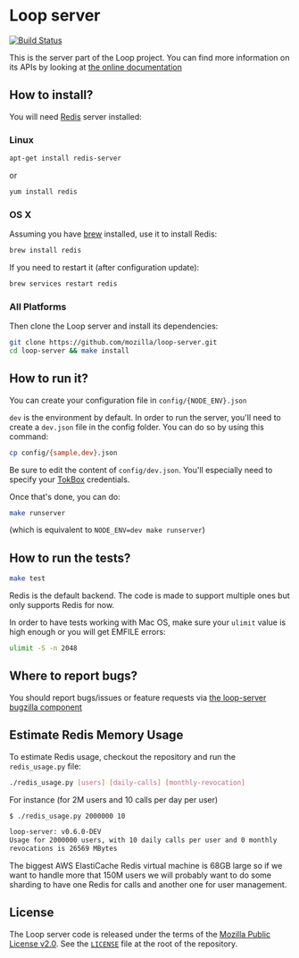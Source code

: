 # Loop server

[![Build Status](https://travis-ci.org/mozilla-services/loop-server.svg?branch=master)](https://travis-ci.org/mozilla-services/loop-server)

This is the server part of the Loop project. You can find more information on its APIs by looking at [the online documentation](https://docs.services.mozilla.com/loop/)

## How to install?

You will need [Redis](http://redis.io/) server installed:

### Linux

```sh
apt-get install redis-server
```

or

```sh
yum install redis
```

### OS X

Assuming you have [brew](http://brew.sh/) installed, use it to install Redis:

```sh
brew install redis
```

If you need to restart it (after configuration update):

```sh
brew services restart redis
```

### All Platforms

Then clone the Loop server and install its dependencies:

```sh
git clone https://github.com/mozilla/loop-server.git
cd loop-server && make install
```

## How to run it?

You can create your configuration file in `config/{NODE_ENV}.json`

`dev` is the environment by default. In order to run the server, you'll need to create a `dev.json` file in the config folder. You can do so by using this command:

```sh
cp config/{sample,dev}.json
```

Be sure to edit the content of `config/dev.json`. You'll especially need to specify your [TokBox](http://tokbox.com/) credentials.

Once that's done, you can do:

```sh
make runserver
```

(which is equivalent to `NODE_ENV=dev make runserver`)

## How to run the tests?

```sh
make test
```

Redis is the default backend. The code is made to support multiple ones but only supports Redis for now.

In order to have tests working with Mac OS, make sure your `ulimit` value is high enough or you will get EMFILE errors:

```sh
ulimit -S -n 2048
```

## Where to report bugs?

You should report bugs/issues or feature requests via [the loop-server bugzilla component](https://bugzilla.mozilla.org/enter_bug.cgi?product=Loop&component=Server)

## Estimate Redis Memory Usage

To estimate Redis usage, checkout the repository and run the `redis_usage.py` file:

```sh
./redis_usage.py [users] [daily-calls] [monthly-revocation]
```

For instance (for 2M users and 10 calls per day per user)

```sh
$ ./redis_usage.py 2000000 10

loop-server: v0.6.0-DEV
Usage for 2000000 users, with 10 daily calls per user and 0 monthly
revocations is 26569 MBytes
```

The biggest AWS ElastiCache Redis virtual machine is 68GB large so if we want to handle more that 150M users we will probably want to do some sharding to have one Redis for calls and another one for user management.

## License

The Loop server code is released under the terms of the [Mozilla Public License v2.0](http://www.mozilla.org/MPL/2.0/). See the [`LICENSE`](LICENSE) file at the root of the repository.
